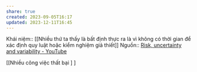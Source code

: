 ```yaml
---
share: true
created: 2023-09-05T16:17
updated: 2023-12-11T16:45
---
```

Khái niệm:: 
[[Nhiều thứ ta thấy là bất định thực ra là vì không có thời gian để xác định quy luật hoặc kiểm nghiệm giả thiết]] 
Nguồn:: [Risk, uncertainty and variability - YouTube](https://youtu.be/96UZbxVQA00?si=E8WHRVswqiuXzMbK&t=72)

[[Nhiều công việc thất bại ] ] 
